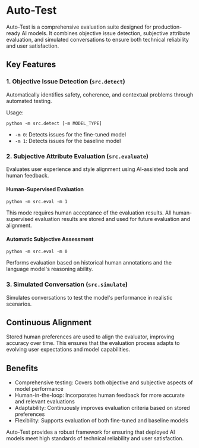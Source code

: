 # Auto-Test

Auto-Test is a comprehensive evaluation suite designed for production-ready AI models. It combines objective issue detection, subjective attribute evaluation, and simulated conversations to ensure both technical reliability and user satisfaction.

## Key Features

### 1. Objective Issue Detection (`src.detect`)

Automatically identifies safety, coherence, and contextual problems through automated testing.

Usage:
```
python -m src.detect [-m MODEL_TYPE]
```
- `-m 0`: Detects issues for the fine-tuned model
- `-m 1`: Detects issues for the baseline model

### 2. Subjective Attribute Evaluation (`src.evaluate`)

Evaluates user experience and style alignment using AI-assisted tools and human feedback.

#### Human-Supervised Evaluation
```
python -m src.eval -m 1
```
This mode requires human acceptance of the evaluation results. All human-supervised evaluation results are stored and used for future evaluation and alignment.

#### Automatic Subjective Assessment
```
python -m src.eval -m 0
```
Performs evaluation based on historical human annotations and the language model's reasoning ability.

### 3. Simulated Conversation (`src.simulate`)

Simulates conversations to test the model's performance in realistic scenarios.

## Continuous Alignment

Stored human preferences are used to align the evaluator, improving accuracy over time. This ensures that the evaluation process adapts to evolving user expectations and model capabilities.

## Benefits

- Comprehensive testing: Covers both objective and subjective aspects of model performance
- Human-in-the-loop: Incorporates human feedback for more accurate and relevant evaluations
- Adaptability: Continuously improves evaluation criteria based on stored preferences
- Flexibility: Supports evaluation of both fine-tuned and baseline models

Auto-Test provides a robust framework for ensuring that deployed AI models meet high standards of technical reliability and user satisfaction.
